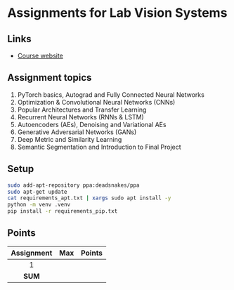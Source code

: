 # Assignments for Lab Vision Systems

## Links

- [Course website](https://www.ais.uni-bonn.de/SS24/4308_Lab_Vision_Systems.html)

## Assignment topics

1. PyTorch basics, Autograd and Fully Connected Neural Networks
2. Optimization & Convolutional Neural Networks (CNNs)
3. Popular Architectures and Transfer Learning
4. Recurrent Neural Networks (RNNs & LSTM)
5. Autoencoders (AEs), Denoising and Variational AEs
6. Generative Adversarial Networks (GANs)
7. Deep Metric and Similarity Learning
8. Semantic Segmentation and Introduction to Final Project

## Setup

```bash
sudo add-apt-repository ppa:deadsnakes/ppa
sudo apt-get update
cat requirements_apt.txt | xargs sudo apt install -y
python -m venv .venv
pip install -r requirements_pip.txt
```

## Points

| Assignment |  Max  | Points |
| :--------: | :---: | :----: |
|     1      |       |        |
|  **SUM**   |       |        |
